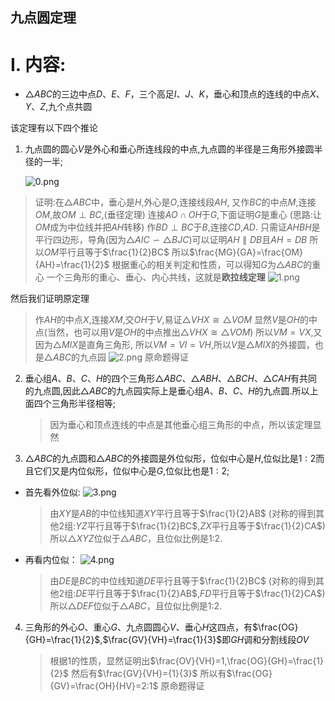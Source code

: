 ## 九点圆定理

# I. 内容:

- $\triangle ABC$的三边中点$D、E、F$，三个高足$I、J、K$，垂心和顶点的连线的中点$X、Y、Z$,九个点共圆

该定理有以下四个推论

1. 九点圆的圆心$V$是外心和垂心所连线段的中点,九点圆的半径是三角形外接圆半径的一半;
   
   ![0.png](./img/0.png)

> 证明:在$\triangle ABC$中，垂心是$H$,外心是$O$,连接线段$AH$,
> 又作$BC$的中点$M$,连接$OM$,故$OM \perp BC$,(垂径定理)
> 连接$AO\cap OH$于$G$,下面证明$G$是重心
> (思路:让$OM$成为中位线并把$AH$转移)
> 作$BD \perp BC$于$B$,连接$CD$,$AD$.
> 只需证$AHBH$是平行四边形，导角(因为$\triangle AIC \backsim \triangle BJC$)可以证明$AH\parallel DB$且$AH=DB$
> 所以$OM$平行且等于$\frac{1}{2}BC$
> 所以$\frac{MG}{GA}=\frac{OM}{AH}=\frac{1}{2}$
> 根据重心的相关判定和性质，可以得知$G$为$\triangle ABC$的重心
> 一个三角形的重心、垂心、内心共线，这就是**欧拉线定理**
>  ![1.png](./img/1.png)

然后我们证明原定理

> 作$AH$的中点$X$,连接$XM$,交$OH$于$V$,易证$\triangle VHX \cong \triangle VOM$
> 显然$V$是$OH$的中点(当然，也可以用$V$是$OH$的中点推出$\triangle VHX \cong \triangle VOM$)
> 所以$VM=VX$,又因为$\triangle MIX$是直角三角形,
> 所以$VM=VI=VH$,所以$V$是$\triangle MIX$的外接圆，也是$\triangle ABC$的九点园
>  ![2.png](./img/2.png)
> 原命题得证

2. 垂心组$A、B、C、H$的四个三角形$\triangle ABC、\triangle ABH、\triangle BCH、\triangle CAH$有共同的九点圆,因此$\triangle ABC$的九点园实际上是垂心组$A、B、C、H$的九点圆.所以上面四个三角形半径相等;

   > 因为垂心和顶点连线的中点是其他垂心组三角形的中点，所以该定理显然

3. $\triangle ABC$的九点圆和$\triangle ABC$的外接圆是外位似形，位似中心是$H$,位似比是$1:2$而且它们又是内位似形，位似中心是$G$,位似比也是$1:2$;
- 首先看外位似:
  ![3.png](./img/3.png)

  > 由$XY$是$AB$的中位线知道$XY$平行且等于$\frac{1}{2}AB$
  > (对称的得到其他2组:$YZ$平行且等于$\frac{1}{2}BC$,$ZX$平行且等于$\frac{1}{2}CA$)
  > 所以$\triangle XYZ$位似于$\triangle ABC$，且位似比例是1:2.

- 再看内位似：
  ![4.png](./img/4.png)

  > 由$DE$是$BC$的中位线知道$DE$平行且等于$\frac{1}{2}BC$
  > (对称的得到其他2组:$DE$平行且等于$\frac{1}{2}AB$,$FD$平行且等于$\frac{1}{2}CA$)
  > 所以$\triangle DEF$位似于$\triangle ABC$，且位似比例是1:2.
4. 三角形的外心$O$、重心$G$、九点圆圆心$V$、垂心$H$这四点，有$\frac{OG}{GH}=\frac{1}{2}$,$\frac{GV}{VH}=\frac{1}{3}$即$GH$调和分割线段$OV$

   > 根据1的性质，显然证明出$\frac{OV}{VH}=1,\frac{OG}{GH}=\frac{1}{2}$
   > 然后有$\frac{GV}{VH}={1}{3}$
   > 所以有$\frac{OG}{GV}=\frac{OH}{HV}=2:1$
   > 原命题得证
